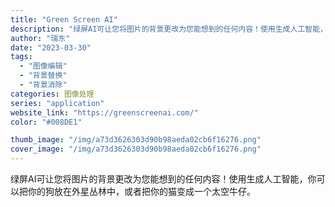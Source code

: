 ```yaml
---
title: "Green Screen AI"
description: "绿屏AI可让您将图片的背景更改为您能想到的任何内容！使用生成人工智能，你可以把你的狗放在外星丛林中，或者把你的猫变成一个"
author: "瑞东"
date: "2023-03-30"
tags:
  - "图像编辑"
  - "背景替换"
  - "背景消除"
categories: 图像处理
series: "application"
website_link: "https://greenscreenai.com/"
color: "#008DE1"

thumb_image: "/img/a73d3626303d90b98aeda02cb6f16276.png"
cover_image: "/img/a73d3626303d90b98aeda02cb6f16276.png"
---
```


绿屏AI可让您将图片的背景更改为您能想到的任何内容！使用生成人工智能，你可以把你的狗放在外星丛林中，或者把你的猫变成一个太空牛仔。